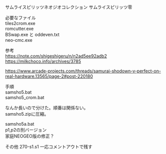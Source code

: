 # 
サムライスピリッツネオジオコレクション
サムライスピリッツ零

必要なファイル  
tiles2crom.exe  
romcutter.exe  
BSwap.exe と oddeven.txt  
neo-cmc.exe

参考  
https://note.com/shigeshigeru/n/n2ad5ee92adb2  
https://milkchoco.info/archives/3785  

https://www.arcade-projects.com/threads/samurai-shodown-v-perfect-on-real-hardware.13565/page-2#post-220180  

手順  
samsho5.bat  
samsho5_crom.bat  

なんか長いので分けた。順番は関係ない。  
samsho5.zipに圧縮。

samsho5a.bat  
p1,p2の別バージョン  
家庭NEOGEO版の修正？

その他
270-s1.s1 一応コメントアウトで残す
